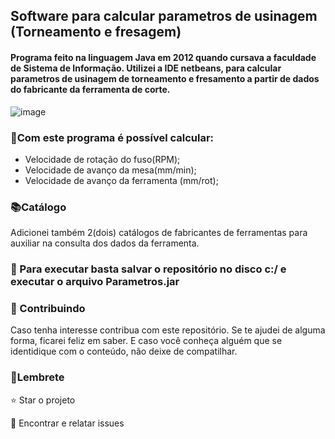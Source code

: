## Software para calcular parametros de usinagem (Torneamento e fresagem)


#### Programa feito na linguagem Java em 2012 quando cursava a faculdade de Sistema de Informação. Utilizei a IDE netbeans, para calcular parametros de usinagem de torneamento e fresamento a partir de dados do fabricante da ferramenta de corte. 

![image](https://user-images.githubusercontent.com/83677297/132143634-c55f4fff-95e5-4278-aceb-fedeb83cb711.png)


### 📝Com este programa é possível calcular:

- Velocidade de rotação do fuso(RPM);
- Velocidade de avanço da mesa(mm/min);
- Velocidade de avanço da ferramenta (mm/rot);

### 📚Catálogo

Adicionei também 2(dois) catálogos de fabricantes de ferramentas para auxiliar na consulta dos dados da ferramenta.

### 📢 Para executar basta salvar o repositório no disco c:/ e executar o arquivo Parametros.jar

### 🤝 Contribuindo
Caso tenha interesse contribua com este repositório.
Se te ajudei de alguma forma, ficarei feliz em saber. E caso você conheça alguém que se identidique com o conteúdo, não deixe de compatilhar.

### 🔔Lembrete

⭐️ Star o projeto

🐛 Encontrar e relatar issues

